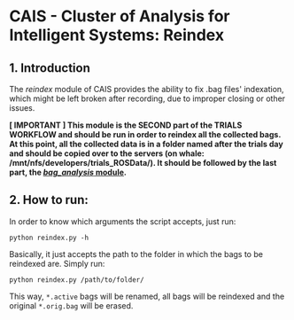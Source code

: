 # CAIS - Cluster of Analysis for Intelligent Systems: Reindex

## 1. Introduction

The *reindex* module of CAIS provides the ability to fix .bag files' indexation, which might be left broken after recording, due to improper closing or other issues.

**[ IMPORTANT ] This module is the SECOND part of the TRIALS WORKFLOW and should be run in order to reindex all the collected bags. At this point, all the collected data is in a folder named after the trials day and should be copied over to the servers (on whale: /mnt/nfs/developers/trials_ROSData/). It should be followed by the last part, the [*bag_analysis* module](../bag_analysis/README.md).**

## 2. How to run:

In order to know which arguments the script accepts, just run:

```shell
python reindex.py -h
```

Basically, it just accepts the path to the folder in which the bags to be reindexed are. Simply run:

```shell
python reindex.py /path/to/folder/
```

This way, `*.active` bags will be renamed, all bags will be reindexed and the original `*.orig.bag` will be erased.